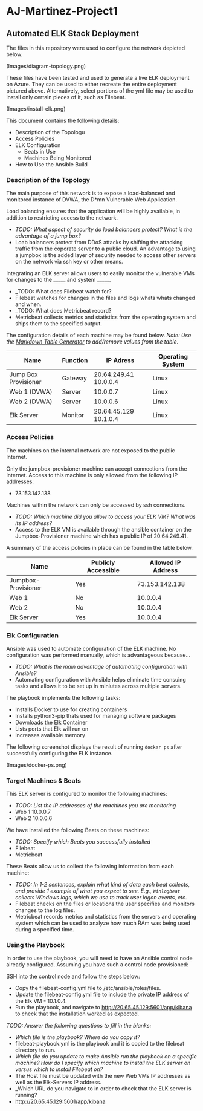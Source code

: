 # AJ-Martinez-Project1
## Automated ELK Stack Deployment

The files in this repository were used to configure the network depicted below.

(Images/diagram-topology.png)

These files have been tested and used to generate a live ELK deployment on Azure. They can be used to either recreate the entire deployment pictured above. Alternatively, select portions of the yml file may be used to install only certain pieces of it, such as Filebeat.

  (Images/install-elk.png)

This document contains the following details:
- Description of the Topologu
- Access Policies
- ELK Configuration
  - Beats in Use
  - Machines Being Monitored
- How to Use the Ansible Build


### Description of the Topology

The main purpose of this network is to expose a load-balanced and monitored instance of DVWA, the D*mn Vulnerable Web Application.

Load balancing ensures that the application will be highly available, in addition to restricting access to the network.
- _TODO: What aspect of security do load balancers protect? What is the advantage of a jump box?_
- Loab balancers protect from DDoS attacks by shifting the attacking traffic from the coporate server to a public cloud. An advantage to using a jumpbox is the added layer of security needed to access other servers on the network via ssh key or other means.

Integrating an ELK server allows users to easily monitor the vulnerable VMs for changes to the _____ and system _____.
- _TODO: What does Filebeat watch for?
- Filebeat watches for changes in the files and logs whats whats changed and when.
- _TODO: What does Metricbeat record?
- Metricbeat collects metrics and statistics from the operating system and ships them to the specified output.

The configuration details of each machine may be found below.
_Note: Use the [Markdown Table Generator](http://www.tablesgenerator.com/markdown_tables) to add/remove values from the table_.

| Name                 | Function | IP Adress             | Operating System |
|----------------------|----------|-----------------------|------------------|
| Jump Box Provisioner | Gateway  | 20.64.249.41 10.0.0.4 | Linux            |
| Web 1 (DVWA)         | Server   | 10.0.0.7              | Linux            |
| Web 2 (DVWA)         | Server   | 10.0.0.6              | Linux            |
| Elk Server           | Monitor  | 20.64.45.129 10.1.0.4 | Linux            |

### Access Policies

The machines on the internal network are not exposed to the public Internet. 

Only the jumpbox-provisioner machine can accept connections from the Internet. Access to this machine is only allowed from the following IP addresses:
- 73.153.142.138

Machines within the network can only be accessed by ssh connections.
- _TODO: Which machine did you allow to access your ELK VM? What was its IP address?_
- Access to the ELK VM is available through the ansible container on the Jumpbox-Provisioner machine which has a public IP of 20.64.249.41.

A summary of the access policies in place can be found in the table below.

| Name                | Publicly Accessible | Allowed IP Address |
|---------------------|---------------------|--------------------|
| Jumpbox-Provisioner | Yes                 | 73.153.142.138     |
| Web 1               | No                  | 10.0.0.4           |
| Web 2               | No                  | 10.0.0.4           |
| Elk Server          | Yes                 | 10.0.0.4           |

### Elk Configuration

Ansible was used to automate configuration of the ELK machine. No configuration was performed manually, which is advantageous because...
- _TODO: What is the main advantage of automating configuration with Ansible?_
- Automating configuration with Ansible helps eliminate time consuing tasks and allows it to be set up in miniutes across multiple servers.

The playbook implements the following tasks:
- Installs Docker to use for creating containers
- Installs python3-pip thats used for managing software packages
- Downloads the Elk Container
- Lists ports that Elk will run on
- Increases available memory

The following screenshot displays the result of running `docker ps` after successfully configuring the ELK instance.

(Images/docker-ps.png)

### Target Machines & Beats
This ELK server is configured to monitor the following machines:
- _TODO: List the IP addresses of the machines you are monitoring_
- Web 1 10.0.0.7
- Web 2 10.0.0.6

We have installed the following Beats on these machines:
- _TODO: Specify which Beats you successfully installed_
- Filebeat
- Metricbeat

These Beats allow us to collect the following information from each machine:
- _TODO: In 1-2 sentences, explain what kind of data each beat collects, and provide 1 example of what you expect to see. E.g., `Winlogbeat` collects Windows logs, which we use to track user logon events, etc._
- Filebeat checks on the files or locations the user specifies and monitors changes to the log files.
- Metricbeat records metrics and statistics from the servers and operating system which can be used to analyze how much RAm was being used during a specified time.

### Using the Playbook
In order to use the playbook, you will need to have an Ansible control node already configured. Assuming you have such a control node provisioned: 

SSH into the control node and follow the steps below:
- Copy the filebeat-config.yml file to /etc/ansible/roles/files.
- Update the filebeat-config.yml file to include the private IP address of the Elk VM - 10.1.0.4.
- Run the playbook, and navigate to http://20.65.45.129:5601/app/kibana to check that the installation worked as expected.

_TODO: Answer the following questions to fill in the blanks:_
- _Which file is the playbook? Where do you copy it?_
- filebeat-playbook.yml is the playbook and it is copied to the filebeat directory to run.
- _Which file do you update to make Ansible run the playbook on a specific machine? How do I specify which machine to install the ELK server on versus which to install Filebeat on?_
- The Host file must be updated with the new Web VMs IP addresses as well as the Elk-Servers IP address.
- _Which URL do you navigate to in order to check that the ELK server is running?
- http://20.65.45.129:5601/app/kibana
